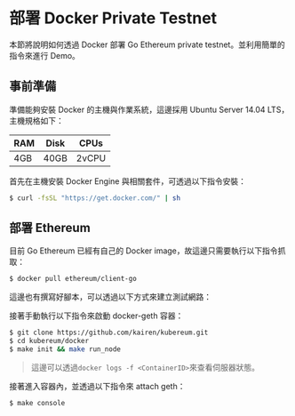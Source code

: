 # 部署 Docker Private Testnet

本節將說明如何透過 Docker 部署 Go Ethereum private testnet。並利用簡單的指令來進行 Demo。

## 事前準備

準備能夠安裝 Docker 的主機與作業系統，這邊採用 Ubuntu Server 14.04 LTS，主機規格如下：

| RAM | Disk | CPUs |
| --- | --- | --- |
| 4GB | 40GB | 2vCPU |

首先在主機安裝 Docker Engine 與相關套件，可透過以下指令安裝：

```bash
$ curl -fsSL "https://get.docker.com/" | sh
```

## 部署 Ethereum

目前 Go Ethereum 已經有自己的 Docker image，故這邊只需要執行以下指令抓取：

```bash
$ docker pull ethereum/client-go
```

這邊也有撰寫好腳本，可以透過以下方式來建立測試網路：

接著手動執行以下指令來啟動 docker-geth 容器：

```bash
$ git clone https://github.com/kairen/kubereum.git
$ cd kubereum/docker
$ make init && make run_node
```

> 這邊可以透過`docker logs -f <ContainerID>`來查看伺服器狀態。

接著進入容器內，並透過以下指令來 attach geth：

```bash
$ make console
```

